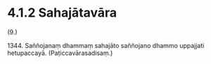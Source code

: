 # 4.1.2 Sahajātavāra

(9.)

1344\. Saññojanaṃ dhammaṃ sahajāto saññojano dhammo uppajjati hetupaccayā. (Paṭiccavārasadisaṃ.)
